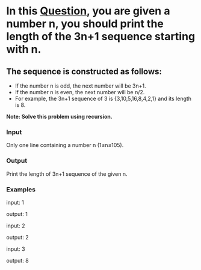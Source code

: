 # In this [Question](https://codeforces.com/group/MWSDmqGsZm/contest/223339/problem/Q), you are given a number n, you should print the length of the 3n+1 sequence starting with n.

## The sequence is constructed as follows:
+ If the number n is odd, the next number will be 3n+1.
+ If the number n is even, the next number will be n/2.
+ For example, the 3n+1 sequence of 3 is {3,10,5,16,8,4,2,1} and its length is 8.

**Note: Solve this problem using recursion.**

### Input
Only one line containing a number n (1≤n≤105).

### Output
Print the length of 3n+1 sequence of the given n.

### Examples
input:
1

output:
1

input:
2

output:
2

input:
3

output:
8
